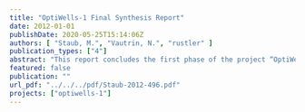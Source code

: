 ```yaml
---
title: "OptiWells-1 Final Synthesis Report"
date: 2012-01-01
publishDate: 2020-05-25T15:14:06Z
authors: [ "Staub, M.", "Vautrin, N.", "rustler" ]
publication_types: ["4"]
abstract: "This report concludes the first phase of the project “OptiWells”, which focuses on the optimization of drinking water well field operation with respect to energy efficiency. The purpose of this document is to provide sound answers to questions that utilities and well field operators are facing. Thus, it is built as a thematically organized sequence of main questions and answers rather than an extensive manuscript-like report. In total, 13 questions are addressed in detail, while 3 main “unanswered” questions and issues are detailed at the end of this report. The focus of this report is identical to the project’s focus: it addresses energy efficiency issues within the well field system. Thus, the main area of focus of the project lies in the interactions between the groundwater, the well, the pump and raw water pipe system. Drinking water treatment, as well as water distribution is not included in this study. This document, in combination with the other project deliverables, shall provide an overview of the potential optimizations for drinking water well fields. It shall yield both answers about saving potentials in general, and give some concrete examples from a French well field. By doing so, it shall assist the identification of solutions for an energyefficient groundwater abstraction, and provide a basis for a sound, practical methodology for well field energy audits and assessments."
featured: false
publication: ""
url_pdf: "../../../pdf/Staub-2012-496.pdf"
projects: ["optiwells-1"]
---
```


